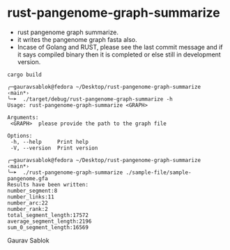 # rust-pangenome-graph-summarize
 
 - rust pangenome graph summarize.
 - it writes the pangenome graph fasta also.
 - Incase of Golang and RUST, please see the last commit message and if it says compiled binary then it is completed or else still in development version.


 ```
 cargo build 

 ```

 ```
 ╭─gauravsablok@fedora ~/Desktop/rust-pangenome-graph-summarize  ‹main*› 
 ╰─➤  ./target/debug/rust-pangenome-graph-summarize -h
 Usage: rust-pangenome-graph-summarize <GRAPH>

 Arguments:
  <GRAPH>  please provide the path to the graph file

 Options:
  -h, --help     Print help
  -V, --version  Print version
 
 ```

 ```
 ╭─gauravsablok@fedora ~/Desktop/rust-pangenome-graph-summarize  ‹main*› 
 ╰─➤  ./rust-pangenome-graph-summarize ./sample-file/sample-pangenome.gfa 
 Results have been written:
 number_segment:8
 number_links:11
 number_arc:22
 number_rank:2
 total_segment_length:17572
 average_segment_length:2196
 sum_0_segment_length:16569

 ```

 Gaurav Sablok
